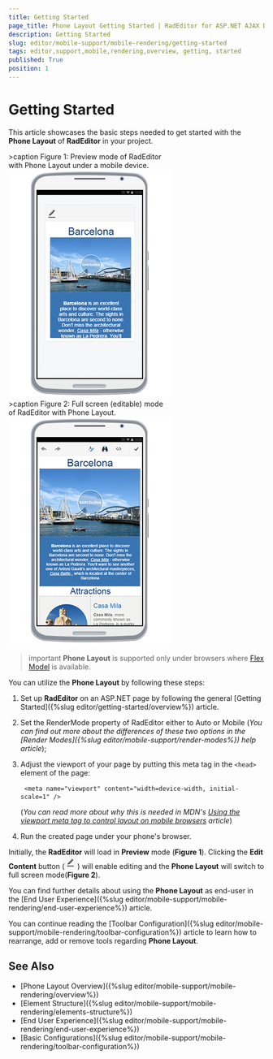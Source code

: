 ```yaml
---
title: Getting Started
page_title: Phone Layout Getting Started | RadEditor for ASP.NET AJAX Documentation
description: Getting Started
slug: editor/mobile-support/mobile-rendering/getting-started
tags: editor,support,mobile,rendering,overview, getting, started
published: True
position: 1
---
```

   

# Getting Started

This article showcases the basic steps needed to get started with the **Phone Layout** of **RadEditor** in your project. 

<div style="display:inline-block; margin-right:10px;">
>caption Figure 1: Preview mode of RadEditor <br />with Phone Layout under a mobile device.
<br/>
<img alt="Phone Layout Editor - Preview mode" src="./images/preview-mode.png" />
</div>


<div style="display:inline-block;">
>caption Figure 2: Full screen (editable) mode <br />of RadEditor with Phone Layout.
<br/>
<img alt="Phone Layout Editor - Full screen mode" src="./images/full-screen-mode.png" />
</div>


>important **Phone Layout** is supported only under browsers where [Flex Model](https://developer.mozilla.org/en-US/docs/Web/Guide/CSS/Flexible_boxes) is available.


You can utilize the **Phone Layout** by following these steps:

1. Set up **RadEditor** on an ASP.NET page by following the general [Getting Started]({%slug editor/getting-started/overview%}) article.

1. Set the RenderMode property of RadEditor either to Auto or Mobile
	(*You can find out more about the differences of these two options in the [Render Modes]({%slug editor/mobile-support/render-modes%}) help article*);

1. Adjust the viewport of your page by putting this meta tag in the `<head>` element of the page:

		<meta name="viewport" content="width=device-width, initial-scale=1" />

	(*You can read more about why this is needed in MDN's [Using the viewport meta tag to control layout on mobile browsers](https://developer.mozilla.org/en-US/docs/Mozilla/Mobile/Viewport_meta_tag) article*)

1. Run the created page under your phone's browser.

Initially, the **RadEditor** will load in **Preview** mode (**Figure 1**). Clicking the **Edit Content** button (![](./images/edit-contnet-button.png)) will enable editing and the **Phone Layout** will switch to full screen mode(**Figure 2**).

You can find further details about using the **Phone Layout** as end-user in the [End User Experience]({%slug editor/mobile-support/mobile-rendering/end-user-experience%}) article.

You can continue reading the [Toolbar Configuration]({%slug editor/mobile-support/mobile-rendering/toolbar-configuration%}) article to learn how to rearrange, add or remove tools regarding **Phone Layout**.

## See Also 

* [Phone Layout Overview]({%slug editor/mobile-support/mobile-rendering/overview%})
* [Element Structure]({%slug editor/mobile-support/mobile-rendering/elements-structure%})
* [End User Experience]({%slug editor/mobile-support/mobile-rendering/end-user-experience%})
* [Basic Configurations]({%slug editor/mobile-support/mobile-rendering/toolbar-configuration%}) 